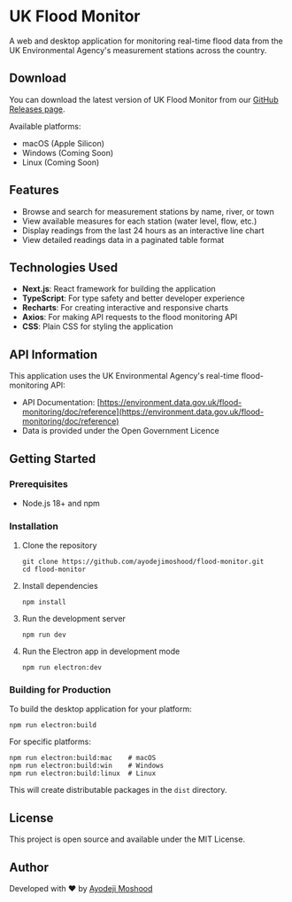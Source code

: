 # UK Flood Monitor

A web and desktop application for monitoring real-time flood data from the UK Environmental Agency's measurement stations across the country.

## Download

You can download the latest version of UK Flood Monitor from our [GitHub Releases page](https://github.com/ayodejimoshood/flood-monitor/releases).

Available platforms:
- macOS (Apple Silicon)
- Windows (Coming Soon)
- Linux (Coming Soon)

## Features

- Browse and search for measurement stations by name, river, or town
- View available measures for each station (water level, flow, etc.)
- Display readings from the last 24 hours as an interactive line chart
- View detailed readings data in a paginated table format

## Technologies Used

- **Next.js**: React framework for building the application
- **TypeScript**: For type safety and better developer experience
- **Recharts**: For creating interactive and responsive charts
- **Axios**: For making API requests to the flood monitoring API
- **CSS**: Plain CSS for styling the application

## API Information

This application uses the UK Environmental Agency's real-time flood-monitoring API:
- API Documentation: [https://environment.data.gov.uk/flood-monitoring/doc/reference](https://environment.data.gov.uk/flood-monitoring/doc/reference)
- Data is provided under the Open Government Licence

## Getting Started

### Prerequisites

- Node.js 18+ and npm

### Installation

1. Clone the repository
   ```
   git clone https://github.com/ayodejimoshood/flood-monitor.git
   cd flood-monitor
   ```

2. Install dependencies
   ```
   npm install
   ```

3. Run the development server
   ```
   npm run dev
   ```

4. Run the Electron app in development mode
   ```
   npm run electron:dev
   ```

### Building for Production

To build the desktop application for your platform:

```
npm run electron:build
```

For specific platforms:

```
npm run electron:build:mac    # macOS
npm run electron:build:win    # Windows
npm run electron:build:linux  # Linux
```

This will create distributable packages in the `dist` directory.

## License

This project is open source and available under the MIT License.

## Author

Developed with ❤ by [Ayodeji Moshood](https://github.com/ayodejimoshood)